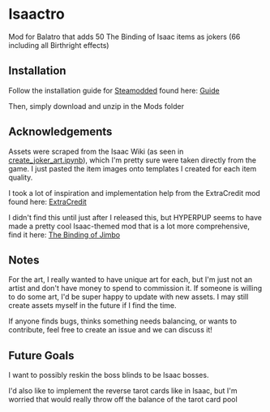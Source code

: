# Isaactro
Mod for Balatro that adds 50 The Binding of Isaac items as jokers (66 including all Birthright effects)

## Installation
Follow the installation guide for [Steamodded](https://github.com/Steamodded) found here: [Guide](https://github.com/Steamodded/smods/wiki)

Then, simply download and unzip in the Mods folder

## Acknowledgements
Assets were scraped from the Isaac Wiki (as seen in [create_joker_art.ipynb](https://github.com/WilliamFlinchbaugh/Isaactro/blob/main/create_joker_art.ipynb)), which I'm pretty sure were taken directly from the game. I just pasted the item images onto templates I created for each item quality.

I took a lot of inspiration and implementation help from the ExtraCredit mod found here: [ExtraCredit](https://github.com/GuilloryCraft/ExtraCredit)

I didn't find this until just after I released this, but HYPERPUP seems to have made a pretty cool Isaac-themed mod that is a lot more comprehensive, find it here: [The Binding of Jimbo](https://jimbo.hyperpup.pet/)

## Notes
For the art, I really wanted to have unique art for each, but I'm just not an artist and don't have money to spend to commission it. If someone is willing to do some art, I'd be super happy to update with new assets. I may still create assets myself in the future if I find the time.

If anyone finds bugs, thinks something needs balancing, or wants to contribute, feel free to create an issue and we can discuss it!

## Future Goals
I want to possibly reskin the boss blinds to be Isaac bosses. 

I'd also like to implement the reverse tarot cards like in Isaac, but I'm worried that would really throw off the balance of the tarot card pool

